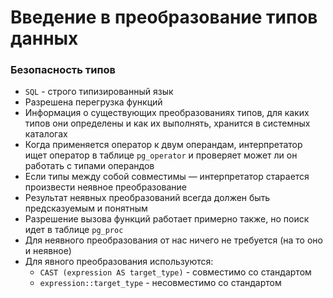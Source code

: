 # Введение в преобразование типов данных

### Безопасность типов

- `SQL` - строго типизированный язык
- Разрешена перегрузка функций
- Информация о существующих преобразованиях типов, для каких типов они определены и
  как их выполнять, хранится в системных каталогах
- Когда применяется оператор к двум операндам, интерпретатор ищет оператор в таблице `pg_operator`
  и проверяет может ли он работать с типами операндов
- Если типы между собой совместимы — интерпретатор старается произвести неявное преобразование
- Результат неявных преобразований всегда должен быть предсказуемым и понятным
- Разрешение вызова функций работает примерно также, но поиск идет в таблице `pg_proc`
- Для неявного преобразования от нас ничего не требуется (на то оно и неявное)
- Для явного преобразования используются:
  - `CAST (expression AS target_type)` - совместимо со стандартом
  - `expression::target_type` - несовместимо со стандартом
